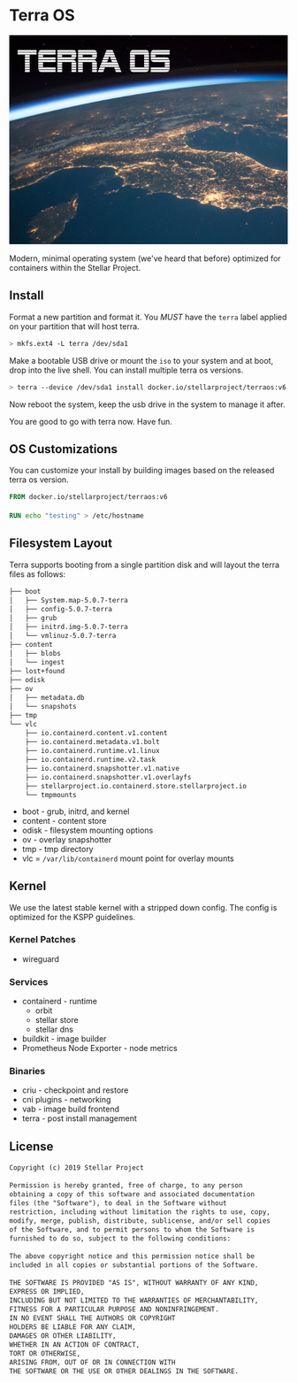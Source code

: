 # Terra OS

![terra](iso/splash.png)

Modern, minimal operating system (we've heard that before) optimized for containers within the Stellar Project.

## Install

Format a new partition and format it.  You *MUST* have the `terra` label applied on your partition that will host terra.

```bash
> mkfs.ext4 -L terra /dev/sda1
```

Make a bootable USB drive or mount the `iso` to your system and at boot, drop into the live shell.
You can install multiple terra os versions.

```bash
> terra --device /dev/sda1 install docker.io/stellarproject/terraos:v6
```

Now reboot the system, keep the usb drive in the system to manage it after.

You are good to go with terra now.  Have fun.

## OS Customizations

You can customize your install by building images based on the released terra os version.


```Dockerfile
FROM docker.io/stellarproject/terraos:v6

RUN echo "testing" > /etc/hostname
```

## Filesystem Layout

Terra supports booting from a single partition disk and will layout the terra files as follows:

```
├── boot
│   ├── System.map-5.0.7-terra
│   ├── config-5.0.7-terra
│   ├── grub
│   ├── initrd.img-5.0.7-terra
│   └── vmlinuz-5.0.7-terra
├── content
│   ├── blobs
│   └── ingest
├── lost+found
├── odisk
├── ov
│   ├── metadata.db
│   └── snapshots
├── tmp
└── vlc
    ├── io.containerd.content.v1.content
    ├── io.containerd.metadata.v1.bolt
    ├── io.containerd.runtime.v1.linux
    ├── io.containerd.runtime.v2.task
    ├── io.containerd.snapshotter.v1.native
    ├── io.containerd.snapshotter.v1.overlayfs
    ├── stellarproject.io.containerd.store.stellarproject.io
    └── tmpmounts

```

* boot - grub, initrd, and kernel
* content - content store
* odisk - filesystem mounting options
* ov - overlay snapshotter
* tmp - tmp directory
* vlc = `/var/lib/containerd` mount point for overlay mounts

## Kernel

We use the latest stable kernel with a stripped down config.
The config is optimized for the KSPP guidelines.

### Kernel Patches

* wireguard

### Services

* containerd - runtime
	* orbit
	* stellar store
	* stellar dns
* buildkit - image builder
* Prometheus Node Exporter - node metrics

### Binaries

* criu - checkpoint and restore
* cni plugins - networking
* vab - image build frontend
* terra - post install management

## License

```
Copyright (c) 2019 Stellar Project

Permission is hereby granted, free of charge, to any person
obtaining a copy of this software and associated documentation
files (the "Software"), to deal in the Software without
restriction, including without limitation the rights to use, copy,
modify, merge, publish, distribute, sublicense, and/or sell copies
of the Software, and to permit persons to whom the Software is
furnished to do so, subject to the following conditions:

The above copyright notice and this permission notice shall be
included in all copies or substantial portions of the Software.

THE SOFTWARE IS PROVIDED "AS IS", WITHOUT WARRANTY OF ANY KIND,
EXPRESS OR IMPLIED,
INCLUDING BUT NOT LIMITED TO THE WARRANTIES OF MERCHANTABILITY,
FITNESS FOR A PARTICULAR PURPOSE AND NONINFRINGEMENT.
IN NO EVENT SHALL THE AUTHORS OR COPYRIGHT
HOLDERS BE LIABLE FOR ANY CLAIM,
DAMAGES OR OTHER LIABILITY,
WHETHER IN AN ACTION OF CONTRACT,
TORT OR OTHERWISE,
ARISING FROM, OUT OF OR IN CONNECTION WITH
THE SOFTWARE OR THE USE OR OTHER DEALINGS IN THE SOFTWARE.
```
